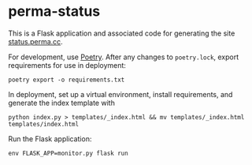 perma-status
============

This is a Flask application and associated code for generating the
site [status.perma.cc](https://status.perma.cc/).

For development, use [Poetry](https://python-poetry.org/). After any
changes to `poetry.lock`, export requirements for use in deployment:

    poetry export -o requirements.txt

In deployment, set up a virtual environment, install requirements, and
generate the index template with

    python index.py > templates/_index.html && mv templates/_index.html templates/index.html

Run the Flask application:

    env FLASK_APP=monitor.py flask run
